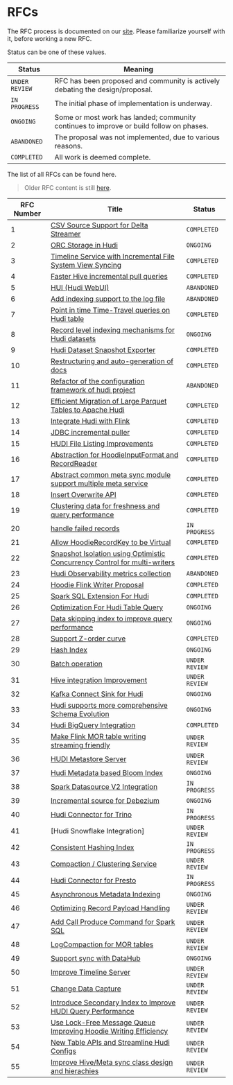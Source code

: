 <!--
  Licensed to the Apache Software Foundation (ASF) under one or more
  contributor license agreements.  See the NOTICE file distributed with
  this work for additional information regarding copyright ownership.
  The ASF licenses this file to You under the Apache License, Version 2.0
  (the "License"); you may not use this file except in compliance with
  the License.  You may obtain a copy of the License at

       http://www.apache.org/licenses/LICENSE-2.0

  Unless required by applicable law or agreed to in writing, software
  distributed under the License is distributed on an "AS IS" BASIS,
  WITHOUT WARRANTIES OR CONDITIONS OF ANY KIND, either express or implied.
  See the License for the specific language governing permissions and
  limitations under the License.
-->

# RFCs

The RFC process is documented on our [site](https://hudi.apache.org/contribute/rfc-process). Please familiarize yourself
with it, before working a new RFC.

Status can be one of these values.

| Status | Meaning |
| -------|-------------------------------------------------------|
| `UNDER REVIEW` |  RFC has been proposed and community is actively debating the design/proposal.        |
| `IN PROGRESS` |  The initial phase of implementation is underway.        |
| `ONGOING` |  Some or most work has landed; community continues to improve or build follow on phases.         |
| `ABANDONED` | The proposal was not implemented, due to various reasons.         |
| `COMPLETED` |  All work is deemed complete.        |

The list of all RFCs can be found here.

> Older RFC content is still [here](https://cwiki.apache.org/confluence/display/HUDI/RFC+Process).

| RFC Number | Title                                                                                                                                                                                                                | Status |
| ---|----------------------------------------------------------------------------------------------------------------------------------------------------------------------------------------------------------------------| --- |
| 1 | [CSV Source Support for Delta Streamer](https://cwiki.apache.org/confluence/display/HUDI/RFC+-+01+%3A+CSV+Source+Support+for+Delta+Streamer)                                                                         | `COMPLETED` |
| 2 | [ORC Storage in Hudi](https://cwiki.apache.org/confluence/pages/viewpage.action?pageId=113708439)                                                                                                                    | `ONGOING` |
| 3 | [Timeline Service with Incremental File System View Syncing](https://cwiki.apache.org/confluence/pages/viewpage.action?pageId=113708965)                                                                             | `COMPLETED` |
| 4 | [Faster Hive incremental pull queries](https://cwiki.apache.org/confluence/pages/viewpage.action?pageId=115513622)                                                                                                   | `COMPLETED` |
| 5 | [HUI (Hudi WebUI)](https://cwiki.apache.org/confluence/pages/viewpage.action?pageId=130027233)                                                                                                                       | `ABANDONED` |
| 6 | [Add indexing support to the log file](https://cwiki.apache.org/confluence/display/HUDI/RFC+-+06+%3A+Add+indexing+support+to+the+log+file)                                                                           | `ABANDONED` |
| 7 | [Point in time Time-Travel queries on Hudi table](https://cwiki.apache.org/confluence/display/HUDI/RFC+-+07+%3A+Point+in+time+Time-Travel+queries+on+Hudi+table)                                                     | `COMPLETED` |
| 8 | [Record level indexing mechanisms for Hudi datasets](https://cwiki.apache.org/confluence/display/HUDI/RFC-08++Record+level+indexing+mechanisms+for+Hudi+datasets)                                                    | `ONGOING` |
| 9 | [Hudi Dataset Snapshot Exporter](https://cwiki.apache.org/confluence/display/HUDI/RFC+-+09+%3A+Hudi+Dataset+Snapshot+Exporter)                                                                                       | `COMPLETED` |
| 10 | [Restructuring and auto-generation of docs](https://cwiki.apache.org/confluence/display/HUDI/RFC+-+10+%3A+Restructuring+and+auto-generation+of+docs)                                                                 | `COMPLETED` |
| 11 | [Refactor of the configuration framework of hudi project](https://cwiki.apache.org/confluence/display/HUDI/RFC+-+11+%3A+Refactor+of+the+configuration+framework+of+hudi+project)                                     | `ABANDONED` |
| 12 | [Efficient Migration of Large Parquet Tables to Apache Hudi](https://cwiki.apache.org/confluence/display/HUDI/RFC+-+12+%3A+Efficient+Migration+of+Large+Parquet+Tables+to+Apache+Hudi)                               | `COMPLETED` |
| 13 | [Integrate Hudi with Flink](https://cwiki.apache.org/confluence/pages/viewpage.action?pageId=141724520)                                                                                                              | `COMPLETED` |
| 14 | [JDBC incremental puller](https://cwiki.apache.org/confluence/display/HUDI/RFC+-+14+%3A+JDBC+incremental+puller)                                                                                                     | `COMPLETED` |
| 15 | [HUDI File Listing Improvements](https://cwiki.apache.org/confluence/display/HUDI/RFC+-+15%3A+HUDI+File+Listing+Improvements)                                                                                        | `COMPLETED` |
| 16 | [Abstraction for HoodieInputFormat and RecordReader](https://cwiki.apache.org/confluence/display/HUDI/RFC+-+16+Abstraction+for+HoodieInputFormat+and+RecordReader)                                                   | `COMPLETED` |
| 17 | [Abstract common meta sync module support multiple meta service](https://cwiki.apache.org/confluence/display/HUDI/RFC+-+17+Abstract+common+meta+sync+module+support+multiple+meta+service)                           | `COMPLETED` |
| 18 | [Insert Overwrite API](https://cwiki.apache.org/confluence/display/HUDI/RFC+-+18+Insert+Overwrite+API)                                                                                                               | `COMPLETED` |
| 19 | [Clustering data for freshness and query performance](https://cwiki.apache.org/confluence/display/HUDI/RFC+-+19+Clustering+data+for+freshness+and+query+performance)                                                 | `COMPLETED` |
| 20 | [handle failed records](https://cwiki.apache.org/confluence/display/HUDI/RFC+-+20+%3A+handle+failed+records)                                                                                                         | `IN PROGRESS` |
| 21 | [Allow HoodieRecordKey to be Virtual](https://cwiki.apache.org/confluence/display/HUDI/RFC+-+21+%3A+Allow+HoodieRecordKey+to+be+Virtual)                                                                             | `COMPLETED` |
| 22 | [Snapshot Isolation using Optimistic Concurrency Control for multi-writers](https://cwiki.apache.org/confluence/display/HUDI/RFC+-+22+%3A+Snapshot+Isolation+using+Optimistic+Concurrency+Control+for+multi-writers) | `COMPLETED` |
| 23 | [Hudi Observability metrics collection](https://cwiki.apache.org/confluence/display/HUDI/RFC+-+23+%3A+Hudi+Observability+metrics+collection)| `ABANDONED` | 
| 24 | [Hoodie Flink Writer Proposal](https://cwiki.apache.org/confluence/display/HUDI/RFC-24%3A+Hoodie+Flink+Writer+Proposal) | `COMPLETED` | 
| 25 | [Spark SQL Extension For Hudi](https://cwiki.apache.org/confluence/display/HUDI/RFC+-+25%3A+Spark+SQL+Extension+For+Hudi) | `COMPLETED` | 
| 26 | [Optimization For Hudi Table Query](https://cwiki.apache.org/confluence/display/HUDI/RFC-26+Optimization+For+Hudi+Table+Query) | `ONGOING` | 
| 27 | [Data skipping index to improve query performance](https://cwiki.apache.org/confluence/display/HUDI/RFC-27+Data+skipping+index+to+improve+query+performance) | `ONGOING` | 
| 28 | [Support Z-order curve](https://cwiki.apache.org/confluence/pages/viewpage.action?pageId=181307144) | `COMPLETED` |
| 29 | [Hash Index](https://cwiki.apache.org/confluence/display/HUDI/RFC+-+29%3A+Hash+Index) | `ONGOING` | 
| 30 | [Batch operation](https://cwiki.apache.org/confluence/display/HUDI/RFC+-+30%3A+Batch+operation) | `UNDER REVIEW` | 
| 31 | [Hive integration Improvement](https://cwiki.apache.org/confluence/display/HUDI/RFC+-+31%3A+Hive+integration+Improvment)| `UNDER REVIEW` | 
| 32 | [Kafka Connect Sink for Hudi](https://cwiki.apache.org/confluence/display/HUDI/RFC-32+Kafka+Connect+Sink+for+Hudi)| `ONGOING` | 
| 33 | [Hudi supports more comprehensive Schema Evolution](https://cwiki.apache.org/confluence/display/HUDI/RFC+-+33++Hudi+supports+more+comprehensive+Schema+Evolution)| `ONGOING` | 
| 34 | [Hudi BigQuery Integration](./rfc-34/rfc-34.md) | `COMPLETED` | 
| 35 | [Make Flink MOR table writing streaming friendly](https://cwiki.apache.org/confluence/display/HUDI/RFC-35%3A+Make+Flink+MOR+table+writing+streaming+friendly)| `UNDER REVIEW` | 
| 36 | [HUDI Metastore Server](https://cwiki.apache.org/confluence/display/HUDI/%5BWIP%5D+RFC-36%3A+HUDI+Metastore+Server)| `UNDER REVIEW` | 
| 37 | [Hudi Metadata based Bloom Index](rfc-37/rfc-37.md) | `ONGOING` | 
| 38 | [Spark Datasource V2 Integration](./rfc-38/rfc-38.md) | `IN PROGRESS` | 
| 39 | [Incremental source for Debezium](./rfc-39/rfc-39.md) | `ONGOING` | 
| 40 | [Hudi Connector for Trino](./rfc-40/rfc-40.md) | `IN PROGRESS` | 
| 41 | [Hudi Snowflake Integration] | `UNDER REVIEW`| 
| 42 | [Consistent Hashing Index](./rfc-42/rfc-42.md) | `IN PROGRESS` | 
| 43 | [Compaction / Clustering Service](./rfc-43/rfc-43.md) | `UNDER REVIEW` | 
| 44 | [Hudi Connector for Presto](./rfc-44/rfc-44.md) | `IN PROGRESS` | 
| 45 | [Asynchronous Metadata Indexing](./rfc-45/rfc-45.md) | `ONGOING` | 
| 46 | [Optimizing Record Payload Handling](./rfc-46/rfc-46.md) | `UNDER REVIEW` | 
| 47 | [Add Call Produce Command for Spark SQL](./rfc-47/rfc-47.md) | `UNDER REVIEW` | 
| 48 | [LogCompaction for MOR tables](./rfc-48/rfc-48.md) | `UNDER REVIEW` | 
| 49 | [Support sync with DataHub](./rfc-49/rfc-49.md)    | `ONGOING` |
| 50 | [Improve Timeline Server](./rfc-50/rfc-50.md) | `UNDER REVIEW` | 
| 51 | [Change Data Capture](./rfc-51/rfc-51.md) | `UNDER REVIEW` |
| 52 | [Introduce Secondary Index to Improve HUDI Query Performance](./rfc-52/rfc-52.md) | `UNDER REVIEW` |
| 53 | [Use Lock-Free Message Queue Improving Hoodie Writing Efficiency](./rfc-53/rfc-53.md) | `UNDER REVIEW` | 
| 54 | [New Table APIs and Streamline Hudi Configs](./rfc-54/rfc-54.md) | `UNDER REVIEW` | 
| 55 | [Improve Hive/Meta sync class design and hierachies](./rfc-55/rfc-55.md) | `UNDER REVIEW` | 

